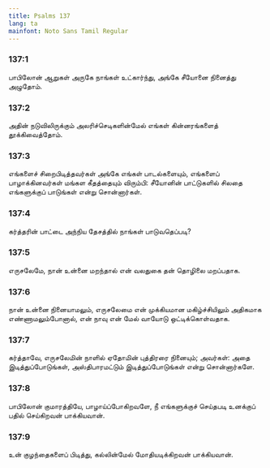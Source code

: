 ```yaml
---
title: Psalms 137
lang: ta
mainfont: Noto Sans Tamil Regular
---
```


###  137:1

பாபிலோன் ஆறுகள் அருகே நாங்கள் உட்கார்ந்து, அங்கே சீயோனை நினைத்து அழுதோம்.

###  137:2

அதின் நடுவிலிருக்கும் அலரிச்செடிகளின்மேல் எங்கள் கின்னரங்களைத் தூக்கிவைத்தோம்.

###  137:3

எங்களைச் சிறைபிடித்தவர்கள் அங்கே எங்கள் பாடல்களையும், எங்களைப் பாழாக்கினவர்கள் மங்கள கீதத்தையும் விரும்பி: சீயோனின் பாட்டுகளில் சிலதை எங்களுக்குப் பாடுங்கள் என்று சொன்னார்கள்.

###  137:4

கர்த்தரின் பாட்டை அந்நிய தேசத்தில் நாங்கள் பாடுவதெப்படி?

###  137:5

எருசலேமே, நான் உன்னை மறந்தால் என் வலதுகை தன் தொழிலை மறப்பதாக.

###  137:6

நான் உன்னை நினையாமலும், எருசலேமை என் முக்கியமான மகிழ்ச்சியிலும் அதிகமாக எண்ணாமலும்போனால், என் நாவு என் மேல் வாயோடு ஒட்டிக்கொள்வதாக.

###  137:7

கர்த்தாவே, எருசலேமின் நாளில் ஏதோமின் புத்திரரை நினையும்; அவர்கள்: அதை இடித்துப்போடுங்கள், அஸ்திபாரமட்டும் இடித்துப்போடுங்கள் என்று சொன்னார்களே.

###  137:8

பாபிலோன் குமாரத்தியே, பாழாய்ப்போகிறவளே, நீ எங்களுக்குச் செய்தபடி உனக்குப் பதில் செய்கிறவன் பாக்கியவான்.

###  137:9

உன் குழந்தைகளைப் பிடித்து, கல்லின்மேல் மோதியடிக்கிறவன் பாக்கியவான்.

